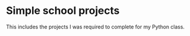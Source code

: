 # Simple school projects

This includes the projects I was required to complete for my Python class.
